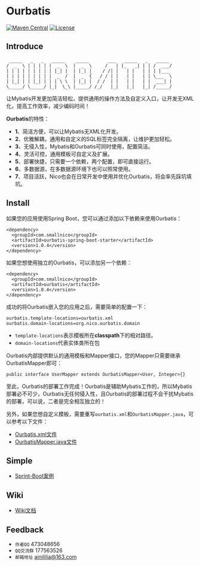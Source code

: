 # Ourbatis

[![Maven Central](https://maven-badges.herokuapp.com/maven-central/com.smallnico/ourbatis/badge.svg)](https://maven-badges.herokuapp.com/maven-central/com.smallnico/ourbatis/)
[![License](https://img.shields.io/badge/license-Apache%202-4EB1BA.svg)](https://www.apache.org/licenses/LICENSE-2.0.html)

## Introduce
```
 _____   _   _   _____    _____       ___   _____   _   _____  
/  _  \ | | | | |  _  \  |  _  \     /   | |_   _| | | /  ___/ 
| | | | | | | | | |_| |  | |_| |    / /| |   | |   | | | |___  
| | | | | | | | |  _  /  |  _  {   / / | |   | |   | | \___  \ 
| |_| | | |_| | | | \ \  | |_| |  / /  | |   | |   | |  ___| | 
\_____/ \_____/ |_|  \_\ |_____/ /_/   |_|   |_|   |_| /_____/ 
```
让Mybatis开发更加简洁轻松，提供通用的操作方法及自定义入口，让开发无XML化，提高工作效率，减少编码时间！

**Ourbatis**的特性：
 - **1**、简洁方便，可以让Mybatis无XML化开发。
 - **2**、优雅解耦，通用和自定义的SQL标签完全隔离，让维护更加轻松。
 - **3**、无侵入性，Mybatis和Ourbatis可同时使用，配置简洁。
 - **4**、灵活可控，通用模板可自定义及扩展。
 - **5**、部署快捷，只需要一个依赖，两个配置，即可直接运行。
 - **6**、多数据源，在多数据源环境下也可以照常使用。
 - **7**、项目活跃，Nico也会在日常开发中使用并优化Ourbatis，将会率先踩坑填坑。
 
## Install
如果您的应用使用Spring Boot，您可以通过添加以下依赖来使用Ourbatis：
```
<dependency>
  <groupId>com.smallnico</groupId>
  <artifactId>ourbatis-spring-boot-starter</artifactId>
  <version>1.0.4</version>
</dependency>
```
如果您想使用独立的Ourbatis，可以添加另一个依赖：
```
<dependency>
  <groupId>com.smallnico</groupId>
  <artifactId>ourbatis</artifactId>
  <version>1.0.4</version>
</dependency>
```
成功的将Ourbatis嵌入您的应用之后，需要简单的配置一下：
```
ourbatis.template-locations=ourbatis.xml
ourbatis.domain-locations=org.nico.ourbatis.domain
```
 - ```template-locations```表示模板所在**classpath**下的相对路径。
 - ```domain-locations```代表实体类所在包

Ourbatis内部提供默认的通用模板和Mapper接口，您的Mapper只需要继承OurbatisMapper即可：
```
public interface UserMapper extends OurbatisMapper<User, Integer>{}
```
至此，Ourbatis的部署工作完成！Ourbatis是辅助Mybatis工作的，所以Mybatis部署必不可少，Ourbatis无任何侵入性，且Ourbatis的部署过程不会干扰Mybatis的部署，可以说，二者是完全相互独立的！

另外，如果您想自定义模板，需要重写```ourbatis.xml```和```OurbatisMapper.java```，可以参考以下文件：

 - [Ourbatis.xml文件](https://github.com/ainilili/ourbatis/blob/master/src/main/resources/ourbatis.xml)
 - [OurbatisMapper.java文件](https://github.com/ainilili/ourbatis/blob/master/src/main/java/org/nico/ourbatis/mapper/OurbatisMapper.java)
## Simple
 - [Sprint-Boot案例](https://github.com/ainilili/ourbatis-simple)
## Wiki
 - [Wiki文档](https://github.com/ainilili/ourbatis/wiki)

## Feedback
 - ```作者QQ``` 473048656
 - ```QQ交流群``` 177563526
 - ```邮箱地址``` ainililia@163.com

 
 
 
